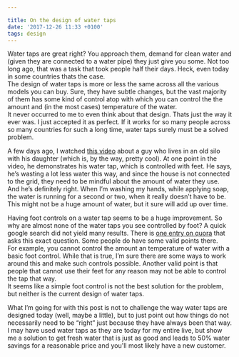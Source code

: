 ```yaml
---

title: On the design of water taps
date: '2017-12-26 11:33 +0100'
tags: design
---
```


Water taps are great right? You approach them, demand for clean water and (given they are connected to a water pipe) they just give you some. Not too long ago, that was a task that took people half their days. Heck, even today in some countries thats the case.  
The design of water taps is more or less the same across all the various models you can buy. Sure, they have subtle changes, but the vast majority of them has some kind of control atop with which you can control the the amount and (in the most cases) temperature of the water.  
It never occurred to me to even think about that design. Thats just the way it ever was. I just accepted it as perfect. If it works for so many people across so many countries for such a long time, water taps surely must be a solved problem.

A few days ago, I watched [this video](https://www.youtube.com/watch?v=1v5DbCbl08M) about a guy who lives in an old silo with his daughter (which is, by the way, pretty cool). At one point in the video, he demonstrates his water tap, which is controlled with feet. He says, he’s wasting a lot less water this way, and since the house is not connected to the grid, they need to be mindful about the amount of water they use.  
And he’s definitely right. When I’m washing my hands, while applying soap, the water is running for a second or two, when it really doesn’t have to be. This might not be a huge amount of water, but it sure will add up over time.

Having foot controls on a water tap seems to be a huge improvement. So why are almost none of the water taps you see controlled by foot? A quick google search did not yield many results. There is [one entry on quora](https://www.quora.com/Plumbing-Why-arent-pedals-to-control-water-taps-widely-accepted-inspite-of-their-advantage-of-being-much-more-efficient) that asks this exact question. Some people do have some valid points there.  
For example, you cannot control the amount an temperature of water with a basic foot control. While that is true, I’m sure there are some ways to work around this and make such controls possible.
Another valid point is that people that cannot use their feet for any reason may not be able to control the tap that way.  
It seems like a simple foot control is not the best solution for the problem, but neither is the current design of water taps.

What I’m going for with this post is not to challenge the way water taps are designed today (well, maybe a little), but to just point out how things do not necessarily need to be “right” just because they have always been that way. I may have used water taps as they are today for my entire live, but show me a solution to get fresh water that is just as good and leads to 50% water savings for a reasonable price and you'll most likely have a new customer.
